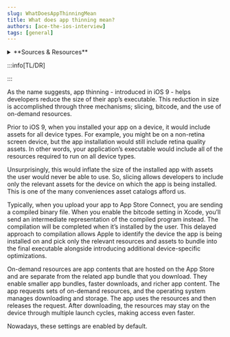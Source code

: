 ```yaml
---
slug: WhatDoesAppThinningMean
title: What does app thinning mean?
authors: [ace-the-ios-interview]
tags: [general]
---
```


<details>
  <summary>**Sources & Resources**</summary>

  **Main Source:** [Ace the iOS Interview](https://aryamansharda.gumroad.com/l/tcvck)

  **Additional Sources:**

  **Further Reading:**

</details>

:::info[TL/DR]

:::

As the name suggests, app thinning - introduced in iOS 9 - helps developers reduce the size of their app’s executable. This reduction in size is accomplished through three mechanisms; slicing, bitcode, and the use of on-demand resources.

Prior to iOS 9, when you installed your app on a device, it would include assets for all device types. For example, you might be on a non-retina screen device, but the app installation would still include retina quality assets. In other words, your application’s executable would include all of the resources required to run on all device types.

Unsurprisingly, this would inflate the size of the installed app with assets the user would never be able to use. So, slicing allows developers to include only the relevant assets for the device on which the app is being installed. This is one of the many conveniences asset catalogs afford us.

Typically, when you upload your app to App Store Connect, you are sending a compiled binary file. When you enable the bitcode setting in Xcode, you’ll send an intermediate representation of the compiled program instead. The compilation will be completed when it’s installed by the user. This delayed approach to compilation allows Apple to identify the device the app is being installed on and pick only the relevant resources and assets to bundle into the final executable alongside introducing additional device-specific optimizations.

On-demand resources are app contents that are hosted on the App Store and are separate from the related app bundle that you download. They enable smaller app bundles, faster downloads, and richer app content. The app requests sets of on-demand resources, and the operating system manages downloading and storage. The app uses the resources and then releases the request. After downloading, the resources may stay on the device through multiple launch cycles, making access even faster.

Nowadays, these settings are enabled by default.